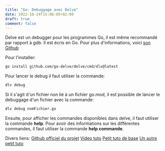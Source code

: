 ```yaml
---
title: "Go: Debuggage avec Delve"
date: 2022-10-24T15:06:05+02:00
draft: true
comment: false
---
```


Delve est un debugger pour les programmes Go, il est même recommandé par rapport à gdb. Il est écris en Go. Pour plus d'informations, voici [son Github](https://github.com/go-delve/delve)

Pour l'installer:
```sh
go install github.com/go-delve/delve/cmd/dlv@latest
```

Pour lancer le debug il faut utiliser la commande:
```sh
dlv debug 
```

Si il s'agit d'un fichier non lié à un fichier go.mod, il est possible de lancer le debuggage d'un fichier avec la commande:
```sh
dlv debug nomFichier.go
```

Ensuite, pour afficher les commandes disponibles dans delve, il faut utiliser la commande **help**. Pour avoir des informations sur les différentes commandes, il faut utiliser la commande **help commande**.  

Divers liens:
[Github officiel du projet](https://github.com/go-delve/delve/tree/master/Documentation/installation)
[Video tuto](https://www.youtube.com/watch?v=r033vEzL6a4)
[Petit tuto de base](https://opensource.com/article/20/6/debug-go-delve)
[Un autre petit tuto](https://golang.cafe/blog/golang-debugging-with-delve.html)